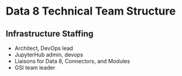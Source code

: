 # Data 8 Technical Team Structure

## Infrastructure Staffing
* Architect, DevOps lead
* JupyterHub admin, devops
* Liaisons for Data 8, Connectors, and Modules
* GSI team leader
